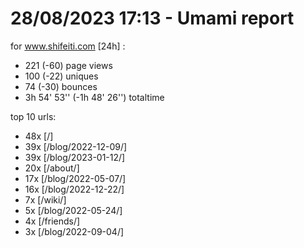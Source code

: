 # 28/08/2023 17:13 - Umami report
for www.shifeiti.com [24h] :

 - 221 (-60) page views
 - 100 (-22) uniques
 - 74 (-30) bounces
 - 3h 54' 53'' (-1h 48' 26'') totaltime


top 10 urls:
 - 48x [/]
 - 39x [/blog/2022-12-09/]
 - 39x [/blog/2023-01-12/]
 - 20x [/about/]
 - 17x [/blog/2022-05-07/]
 - 16x [/blog/2022-12-22/]
 - 7x [/wiki/]
 - 5x [/blog/2022-05-24/]
 - 4x [/friends/]
 - 3x [/blog/2022-09-04/]


